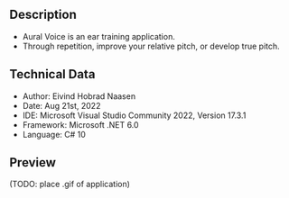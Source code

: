 ## Description
- Aural Voice is an ear training application.
- Through repetition, improve your relative pitch, or develop true pitch.

## Technical Data
- Author: Eivind Hobrad Naasen
- Date: Aug 21st, 2022
- IDE: Microsoft Visual Studio Community 2022, Version 17.3.1
- Framework: Microsoft .NET 6.0
- Language: C# 10

## Preview
(TODO: place .gif of application)
 